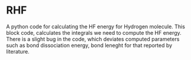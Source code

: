 # RHF
A python code for calculating the HF energy for Hydrogen molecule.
This block code, calculates the integrals we need to compute the HF energy.
There is a slight bug in the code, which deviates computed parameters such as bond dissociation energy, bond leneght for that reported by literature.
